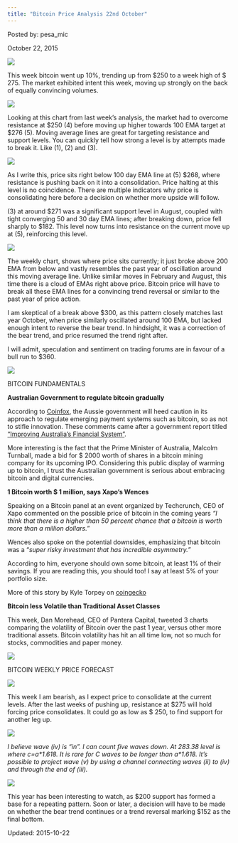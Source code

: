 ```yaml
---
title: "Bitcoin Price Analysis 22nd October"
---
```


Posted by: pesa_mic 

<span>October 22, 2015</span>


<img src="/imgs/2015/10/13.jpg">

<p>This week bitcoin went up 10%, trending up from $250 to a week high of $ 275. The market exhibited intent this week, moving up strongly on the back of equally convincing volumes.</p>

<img src="/imgs/2015/10/22.jpg">

<p>Looking at this chart from last week’s analysis, the market had to overcome resistance at $250 (4) before moving up higher towards 100 EMA target at $276 (5). Moving average lines are great for targeting resistance and support levels. You can quickly tell how strong a level is by attempts made to break it. Like (1), (2) and (3).</p>

<img src="/imgs/2015/10/33.jpg">

<p>As I write this, price sits right below 100 day EMA line at (5) $268, where resistance is pushing back on it into a consolidation. Price halting at this level is no coincidence. There are multiple indicators why price is consolidating here before a decision on whether more upside will follow.</p>
<p>(3) at around $271 was a significant support level in August, coupled with tight converging 50 and 30 day EMA lines; after breaking down, price fell sharply to $182. This level now turns into resistance on the current move up at (5), reinforcing this level.</p>

<img src="/imgs/2015/10/42.jpg">

<p>The weekly chart, shows where price sits currently; it just broke above 200 EMA from below and vastly resembles the past year of oscillation around this moving average line. Unlike similar moves in February and August, this time there is a cloud of EMAs right above price. Bitcoin price will have to break all these EMA lines for a convincing trend reversal or similar to the past year of price action.</p>
<p>I am skeptical of a break above $300, as this pattern closely matches last year October, when price similarly oscillated around 100 EMA, but lacked enough intent to reverse the bear trend. In hindsight, it was a correction of the bear trend, and price resumed the trend right after.</p>
<p>I will admit, speculation and sentiment on trading forums are in favour of a bull run to $360.</p>

<img src="/imgs/2015/10/51.jpg">

<p>BITCOIN FUNDAMENTALS</p>
<p><strong>Australian Government to regulate bitcoin gradually</strong></p>
<p>According to <a href="http://www.coinfox.info/news/3422-australian-government-promises-to-regulate-bitcoin-in-a-graduated-way">Coinfox</a>, the Aussie government will heed caution in its approach to regulate emerging payment systems such as bitcoin, so as not to stifle innovation. These comments came after a government report titled <a href="http://www.treasury.gov.au/~/media/Treasury/Publications%20and%20Media/Publications/2015/Government%20response%20to%20the%20Financial%20System%20Inquiry/Downloads/PDF/Government_response_to_FSI_2015.ashx">&#8220;Improving Australia&#8217;s Financial System&#8221;</a>.</p>
<p>More interesting is the fact that the Prime Minister of Australia, Malcolm Turnball, made a bid for $ 2000 worth of shares in a bitcoin mining company for its upcoming IPO. Considering this public display of warming up to bitcoin, I trust the Australian government is serious about embracing bitcoin and digital currencies.</p>
<p><strong>1 Bitcoin worth $ 1 million, says Xapo’s Wences</strong></p>
<p>Speaking on a Bitcoin panel at an event organized by Techcrunch, CEO of Xapo commented on the possible price of bitcoin in the coming years <em>“I think that there is a higher than 50 percent chance that a bitcoin is worth more than a million dollars.”</em></p>
<p>Wences also spoke on the potential downsides, emphasizing that bitcoin was a “<em>super risky investment that has incredible asymmetry.”</em></p>
<p>According to him, everyone should own some bitcoin, at least 1% of their savings. If you are reading this, you should too! I say at least 5% of your portfolio size.</p>
<p>More of this story by Kyle Torpey on <a href="https://www.coingecko.com/buzz/xapo-casares-50-percent-chance-bitcoin-more-than-1-million">coingecko</a></p>
<p><strong>Bitcoin less Volatile than Traditional Asset Classes </strong></p>
<p>This week, Dan Morehead, CEO of Pantera Capital, tweeted 3 charts comparing the volatility of Bitcoin over the past 1 year, versus other more traditional assets. Bitcoin volatility has hit an all time low, not so much for stocks, commodities and paper money.</p>

<img src="/imgs/2015/10/62.png">

<p>BITCOIN WEEKLY PRICE FORECAST</p>

<img src="/imgs/2015/10/72.png">

<p>This week I am bearish, as I expect price to consolidate at the current levels. After the last weeks of pushing up, resistance at $275 will hold forcing price consolidates. It could go as low as $ 250, to find support for another leg up.</p>

<img src="/imgs/2015/10/8.jpg">

<p><em>I believe wave (iv) is &#8220;in&#8221;. I can count five waves down. At 283.38 level is where c=a*1.618. It is rare for C waves to be longer than a*1.618. It&#8217;s possible to project wave (v) by using a channel connecting waves (ii) to (iv) and through the end of (iii).</em></p>

<img src="/imgs/2015/10/91.png">

<p>This year has been interesting to watch, as $200 support has formed a base for a repeating pattern. Soon or later, a decision will have to be made on whether the bear trend continues or a trend reversal marking $152 as the final bottom.</p>

Updated: 2015-10-22

